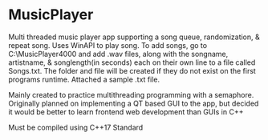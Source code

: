 # MusicPlayer
Multi threaded music player app supporting a song queue, randomization, & repeat song. Uses WinAPI to play song.
To add songs, go to C:\MusicPlayer4000 and add .wav files, along with the songname, artistname, & songlength(in seconds) each on their own line to a file called Songs.txt. The folder and file will be created if they do not exist on the first programs runtime. Attached a sample .txt file.

Mainly created to practice multithreading programming with a semaphore.
Originally planned on implementing a QT based GUI to the app, but decided it would be better to learn frontend web development than GUIs in C++

Must be compiled using C++17 Standard
